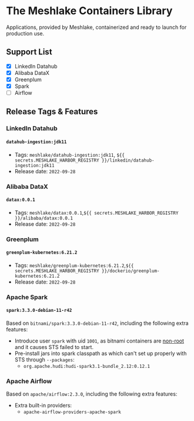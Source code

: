 # The Meshlake Containers Library

Applications, provided by Meshlake, containerized and ready to launch for production use.

## Support List

- [x] LinkedIn Datahub
- [x] Alibaba DataX
- [x] Greenplum
- [x] Spark
- [ ] Airflow

## Release Tags & Features

### LinkedIn Datahub

#### `datahub-ingestion:jdk11`

- Tags: `meshlake/datahub-ingestion:jdk11`, `${{ secrets.MESHLAKE_HARBOR_REGISTRY }}/linkedin/datahub-ingestion:jdk11`
- Release date: `2022-09-28`

### Alibaba DataX

#### `datax:0.0.1`

- Tags: `meshlake/datax:0.0.1`,`${{ secrets.MESHLAKE_HARBOR_REGISTRY }}/alibaba/datax:0.0.1`
- Release date: `2022-09-28`

### Greenplum

#### `greenplum-kubernetes:6.21.2`

- Tags: `meshlake/greenplum-kubernetes:6.21.2`,`${{ secrets.MESHLAKE_HARBOR_REGISTRY }}/dockerio/greenplum-kubernetes:6.21.2`
- Release date: `2022-09-28`

### Apache Spark

#### `spark:3.3.0-debian-11-r42`

Based on `bitnami/spark:3.3.0-debian-11-r42`, including the following extra features:

- Introduce user `spark` with uid `1001`, as bitnami containers are [non-root](https://docs.bitnami.com/tutorials/running-non-root-containers-on-openshift) and it causes STS failed to start.
- Pre-install jars into spark classpath as which can't set up properly with STS through `--packages`:
  - `org.apache.hudi:hudi-spark3.1-bundle_2.12:0.12.1`

### Apache Airflow

Based on `apache/airflow:2.3.0`, including the following extra features:

- Extra built-in providers:
  - `apache-airflow-providers-apache-spark`
